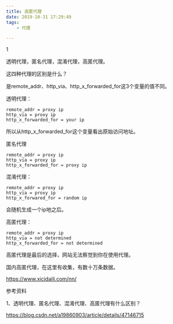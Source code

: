 ```yaml
---
title: 高匿代理
date: 2019-10-31 17:29:49
tags:
	- 代理

---
```


1

透明代理，匿名代理，混淆代理，高匿代理。

这四种代理的区别是什么？

是remote_addr、http_via、http_x_forwarded_for这3个变量的值不同。

透明代理：

```
remote_addr = proxy ip
http_via = proxy ip
http_x_forwarded_for = your ip
```

所以从http_x_forwarded_for这个变量看出原始访问地址。

匿名代理

```
remote_addr = proxy ip
http_via = proxy ip
http_x_forwarded_for = proxy ip
```

混淆代理：

```
remote_addr = proxy ip
http_via = proxy ip
http_x_forwared_for = random ip
```

会随机生成一个ip地之后。

高匿代理：

```
remote_addr = proxy ip
http_via = not determined
http_x_forwarded_for = not determined
```

高匿代理是最后的选择，网站无法察觉到你在使用代理。

国内高匿代理，在这里有收集，有数十万条数据。

https://www.xicidaili.com/nn/



参考资料

1、透明代理、匿名代理、混淆代理、高匿代理有什么区别？

https://blog.csdn.net/a19860903/article/details/47146715